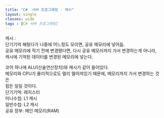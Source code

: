 ```yaml
---
title: "C#  서버 프로그래밍 - 캐시"
layout: single
classes: wide
tags : [C# 서버 프로그래밍]
---
```

  
캐시 :  
단기기억 해뒀다가 나중에 어느정도 모이면, 공유 메모리에 넣어둠.  
공유 메모리에 적기 전에 변경됐다면, 다시 공유 메모리까지 가서 변경하는게 아니라,  
캐시에 기억된 데이터를 변경된 메모리에 넣는다.  
  
코어 하나에 ALU(산술연산장치)와 캐시가 같이 들어있다.  
메모리와 CPU가 물리적으로도 멀리 떨어져있기 때문에, 메모리까지 가서 변경하는 것은  
힘든 일일 것이다.  
단기기억: 레지스터  
미니수첩: L1 캐시  
일반수첩: L2 캐시  
공유 장부: 메인 메모리(RAM)  
